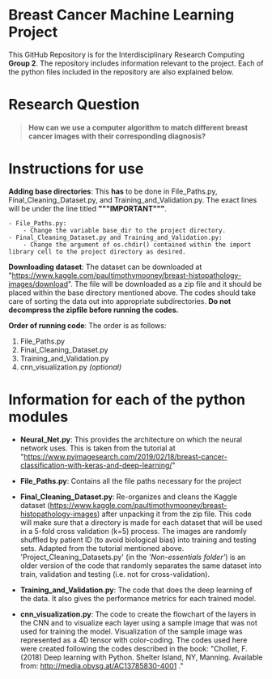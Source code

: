 # Breast Cancer Machine Learning Project
This GitHub Repository is for the Interdisciplinary Research Computing **Group 2**. The repository includes information relevant to the project. Each of the python files included in the repository are also explained below.

# Research Question
> #### How can we use a computer algorithm to match different breast cancer images with their corresponding diagnosis? 
>

# Instructions for use

**Adding base directories**:
This **has** to be done in File_Paths.py, Final_Cleaning_Dataset.py, and Training_and_Validation.py. The exact lines will be under the line titled **"""IMPORTANT"""**. 

	- File_Paths.py:
		- Change the variable base_dir to the project directory.
	- Final_Cleaning_Dataset.py and Training_and_Validation.py:
		- Change the argument of os.chdir() contained within the import library cell to the project directory as desired.

**Downloading dataset**:
The dataset can be downloaded at "https://www.kaggle.com/paultimothymooney/breast-histopathology-images/download". The file will be downloaded as a zip file and it should be placed within the base directory mentioned above. The codes should take care of sorting the data out into appropriate subdirectories. **Do not decompress the zipfile before running the codes.**

**Order of running code**:
The order is as follows:
1. File_Paths.py
2. Final_Cleaning_Dataset.py
3. Training_and_Validation.py
4. cnn_visualization.py *(optional)*

# Information for each of the python modules

* **Neural_Net.py**:
This provides the architecture on which the neural network uses. This is taken from the tutorial at "https://www.pyimagesearch.com/2019/02/18/breast-cancer-classification-with-keras-and-deep-learning/"

* **File_Paths.py**: 
Contains all the file paths necessary for the project

* **Final_Cleaning_Dataset.py**:
Re-organizes and cleans the Kaggle dataset (https://www.kaggle.com/paultimothymooney/breast-histopathology-images) after unpacking it from the zip file. This code will make sure that a directory is made for each dataset that will be used in a 5-fold cross validation (k=5) process. The images are randomly shuffled by patient ID (to avoid biological bias) into training and testing sets. Adapted from the tutorial mentioned above. 'Project_Cleaning_Datasets.py' (in the *'Non-essentials folder'*) is an older version of the code that randomly separates the same dataset into train, validation and testing (i.e. not for cross-validation).

* **Training_and_Validation.py**:
The code that does the deep learning of the data. It also gives the performance metrics for each trained model.

* **cnn_visualization.py**:
The code to create the flowchart of the layers in the CNN and to visualize each layer using a sample image that was not used for training the model. Visualization of the sample image was represented as a 4D tensor with color-coding. The codes used here were created following the codes described in the book: "Chollet, F. (2018) Deep learning with Python. Shelter Island, NY, Manning. Available from: http://media.obvsg.at/AC13785830-4001 ."